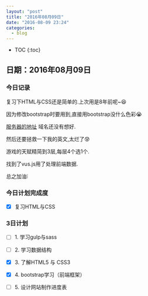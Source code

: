 ```yaml
---
layout: "post"
title: "2016年08月09日"
date: "2016-08-09 23:24"
categories:
  - blog
---
```


* TOC
{:toc}

## 日期：2016年08月09日

### 今日记录

复习下HTML与CSS还是简单的.上次用是8年前呢~:laughing:

因为修改bootstrap时要用到,直接用bootstrap没什么色彩:sob:

[服务器的地址](http://159.203.2.137/) 域名还没有想好.

然后还要拯救一下我的英文,太烂了:cold_sweat:

游戏的天赋精简到3层,每层4个选1个.

找到了vus.js用了处理前端数据.

总之加油:grey_exclamation:



### 今日计划完成度

- [X] 复习HTML与CSS

### 3日计划

- [ ] 1\. 学习gulp与sass

- [ ] 2\. 学习数据结构

- [x] 3\. 了解HTML5 与 CSS3

- [x] 4\. bootstrap学习（前端框架）

- [ ] 5\. 设计网站制作进度表
